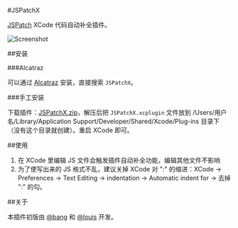 #JSPatchX

[JSPatch](https://github.com/bang590/JSPatch) XCode 代码自动补全插件。

![Screenshot](https://raw.github.com/bang590/JSPatchX/master/Resource/Screenshot.gif)

##安装

###Alcatraz

可以通过 [Alcatraz](http://alcatraz.io/) 安装，直接搜索 `JSPatchX`。

###手工安装

下载插件：[JSPatchX.zip](https://raw.github.com/bang590/JSPatchX/master/Resource/JSPatchX.zip)，解压后把 `JSPatchX.xcplugin` 文件放到 /Users/用户名/Library/Application Support/Developer/Shared/Xcode/Plug-ins 目录下（没有这个目录就创建）。重启 XCode 即可。

##使用

1. 在 XCode 里编辑 JS 文件会触发插件自动补全功能，编辑其他文件不影响
2. 为了使写出来的 JS 格式不乱，建议关掉 XCode 对 ":" 的缩进：XCode -> Preferences -> Text Editing -> indentation -> Automatic indent for -> 去掉 ":" 的勾。

##关于

本插件初版由 [@bang](https://github.com/bang590) 和 [@louis](https://github.com/gabailey) 开发。